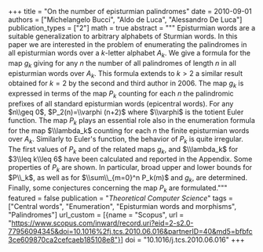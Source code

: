 +++
title = "On the number of episturmian palindromes"
date = 2010-09-01
authors = ["Michelangelo Bucci", "Aldo de Luca", "Alessandro De Luca"]
publication_types = ["2"]
math = true
abstract = """
Episturmian words are a suitable generalization to arbitrary alphabets of
Sturmian words. In this paper we are interested in the problem of enumerating
the palindromes in all episturmian words over a $k$-letter alphabet $A_k$. We
give a formula for the map $g_k$ giving for any $n$ the number of all
palindromes of length $n$ in all episturmian words over $A_k$. This formula
extends to $k>2$ a similar result obtained for $k=2$ by the second and third
author in 2006. The map $g_k$ is expressed in terms of the map $P_k$ counting
for each $n$ the palindromic prefixes of all standard episturmian words
(epicentral words). For any $n\\geq 0$, $P_2(n)=\\varphi (n+2)$ where $\\varphi$
is the totient Euler function. The map $P_k$ plays an essential role also in the
enumeration formula for the map $\\lambda_k$ counting for each $n$ the finite
episturmian words over $A_k$. Similarly to Euler's function, the behavior of
$P_k$ is  quite irregular. The first values of $P_k$ and of the related maps
$g_k$, and $\\lambda_k$ for $3\\leq k\\leq 6$ have been calculated and reported
in the Appendix. Some properties of $P_k$ are shown. In particular, broad upper
and lower bounds for $P\\_k$, as well as for $\\sum\\_{m=0}^n P_k(m)$ and $g_k$,
are determined. Finally, some conjectures concerning the map $P_k$ are
formulated."""
featured = false
publication = "*Theoretical Computer Science*"
tags = ["Central words", "Enumeration", "Episturmian words and morphisms", "Palindromes"]
url_custom = [{name = "Scopus", url = "https://www.scopus.com/inward/record.uri?eid=2-s2.0-77956094345&doi=10.1016%2fj.tcs.2010.06.016&partnerID=40&md5=bfbfc3ce609870ca2cefcaeb185108e8"}]
doi = "10.1016/j.tcs.2010.06.016"
+++
